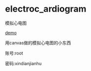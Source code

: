 electroc_ardiogram
==================

模拟心电图
<p><a href="http://xlucien.net/project/canvas/">demo</a></p>
<p>用canvas做的模拟心电图的小东西</p>
<p>账号:root</p>
<p>密码:xindianjianhu</p>
